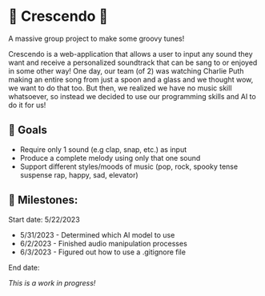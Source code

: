# 🎵 Crescendo 🎵
A massive group project to make some groovy tunes!

Crescendo is a web-application that allows a user to input any sound they want and receive a personalized soundtrack that can be sang to or enjoyed in some other way! One day, our team (of 2) was watching Charlie Puth making an entire song from just a spoon and a glass and we thought wow, we want to do that too. But then, we realized we have no music skill whatsoever, so instead we decided to use our programming skills and AI to do it for us! 

## 🥅 Goals

- Require only 1 sound (e.g clap, snap, etc.) as input
- Produce a complete melody using only that one sound
- Support different styles/moods of music (pop, rock, spooky tense suspense rap, happy, sad, elevator)


## 🚀 Milestones:

Start date: 5/22/2023

- 5/31/2023 - Determined which AI model to use
- 6/2/2023 - Finished audio manipulation processes
- 6/3/2023 - Figured out how to use a .gitignore file

End date:

*This is a work in progress!*
